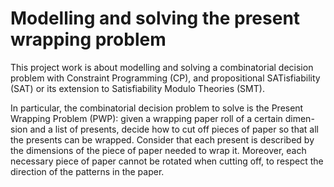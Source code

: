 # Modelling and solving the present wrapping problem
This project work is about modelling and solving a combinatorial decision problem with Constraint Programming (CP), and propositional SATisfiability (SAT) or its extension to
Satisfiability Modulo Theories (SMT). 

In particular, the combinatorial decision problem to solve is the Present Wrapping Problem (PWP): given a wrapping paper roll of a certain dimen- sion and a list of presents, decide how to cut off pieces of paper so that all the presents can be wrapped. Consider that each present is described by the dimensions of the piece of paper needed to wrap it. Moreover, each necessary piece of paper cannot be rotated when cutting off, to respect the direction of the patterns in the paper.
